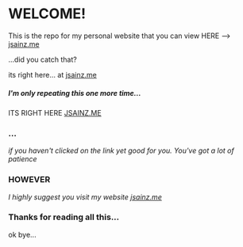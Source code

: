 # WELCOME!

This is the repo for my personal website that you can view HERE --> [jsainz.me](http://jsainz.me)

...did you catch that?

its right here... at [jsainz.me](http://jsainz.me)

##### I'm only repeating this one more time...

ITS RIGHT HERE [JSAINZ.ME](http://jsainz.me)

### ...

_if you haven't clicked on the link yet good for you. You've got a lot of patience_

### HOWEVER

_I highly suggest you visit my website [jsainz.me](http://jsainz.me)_

### Thanks for reading all this...

ok bye...
